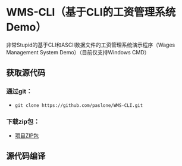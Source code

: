 # WMS-CLI（基于CLI的工资管理系统Demo）
非常Stupid的基于CLI和ASCII数据文件的工资管理系统演示程序（Wages Management System Demo）（目前仅支持Windows CMD）</p>
## 获取源代码
### 通过git：
* <p><code>git clone https://github.com/paslone/WMS-CLI.git</code></p>
### 下载zip包：
* <p><a href="https://github.com/paslone/WMS-CLI/archive/master.zip">项目ZIP包</a></p>

## 源代码编译

